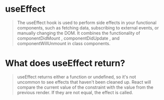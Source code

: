 # useEffect

> The useEffect hook is used to perform side effects in your functional components, such as fetching data, subscribing to external events, or manually changing the DOM. It combines the functionality of componentDidMount , componentDidUpdate , and componentWillUnmount in class components.

# What does useEffect return?

> useEffect returns either a function or undefined, so it's not uncommon to see effects that haven't been cleaned up. React will compare the current value of the constraint with the value from the previous render. If they are not equal, the effect is called.